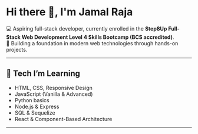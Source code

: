 # Hi there 👋, I'm Jamal Raja  

💻 Aspiring full-stack developer, currently enrolled in the **Step8Up Full-Stack Web Development Level 4 Skills Bootcamp (BCS accredited)**.  
🌱 Building a foundation in modern web technologies through hands-on projects.  

---

## 🔨 Tech I’m Learning  
- HTML, CSS, Responsive Design  
- JavaScript (Vanilla & Advanced)  
- Python basics  
- Node.js & Express  
- SQL & Sequelize  
- React & Component-Based Architecture  

---
